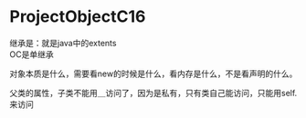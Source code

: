 # ProjectObjectC16<br/>

继承是：就是java中的extents<br/>
OC是单继承<br/>

对象本质是什么，需要看new的时候是什么，看内存是什么，不是看声明的什么。<br/>

父类的属性，子类不能用＿访问了，因为是私有，只有类自己能访问，只能用self.来访问<br/>
